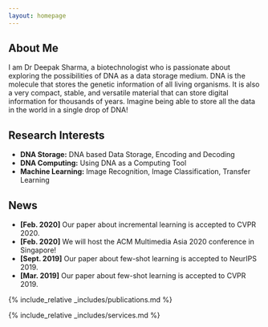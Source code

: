 ```yaml
---
layout: homepage
---
```

## About Me

I am Dr Deepak Sharma, a biotechnologist who is passionate about exploring the possibilities of DNA as a data storage medium. DNA is the molecule that stores the genetic information of all living organisms. It is also a very compact, stable, and versatile material that can store digital information for thousands of years. Imagine being able to store all the data in the world in a single drop of DNA!

## Research Interests

- **DNA Storage:** DNA based Data Storage, Encoding and Decoding
- **DNA Computing:** Using DNA as a Computing Tool
- **Machine Learning:** Image Recognition, Image Classification, Transfer Learning

## News

- **[Feb. 2020]** Our paper about incremental learning is accepted to CVPR 2020.
- **[Feb. 2020]** We will host the ACM Multimedia Asia 2020 conference in Singapore!
- **[Sept. 2019]** Our paper about few-shot learning is accepted to NeurIPS 2019.
- **[Mar. 2019]** Our paper about few-shot learning is accepted to CVPR 2019.

{% include_relative _includes/publications.md %}

{% include_relative _includes/services.md %}
